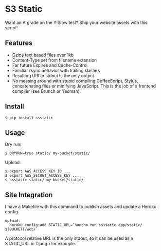 S3 Static
=========

Want an A grade on the Y!Slow test? Ship your website assets with this script!

Features
--------

+ Gzips text based files over 1kb
+ Content-Type set from filename extension
+ Far future Expires and Cache-Control
+ Familiar rsync behavior with trailing slashes
+ Resulting URI to stdout is the only output
+ No messing around with stupid compiling CoffeeScript, Stylus, concatenating
  files or minifying JavaScript. This is the job of a frontend compiler (see
  Brunch or Yeoman).

Install
-------

    $ pip install ssstatic

Usage
-----

Dry run:

    $ DRYRUN=true static/ my-bucket/static/

Upload:

    $ export AWS_ACCESS_KEY_ID ...
    $ export AWS_SECRET_ACCESS_KEY ...
    $ ssstatic static/ my-bucket/static/

Site Integration
----------------

I have a Makefile with this command to publish assets and update a Heroku config

    upload:
      heroku config:add STATIC_URL=`honcho run ssstatic app/static/ $(BUCKET)/web/`

A protocol relative URL is the only stdout, so it can be used as a STATIC_URL in
Django for example.
